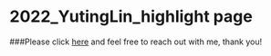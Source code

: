 # 2022_YutingLin_highlight page
###Please click [here]() and feel free to reach out with me, thank you!
